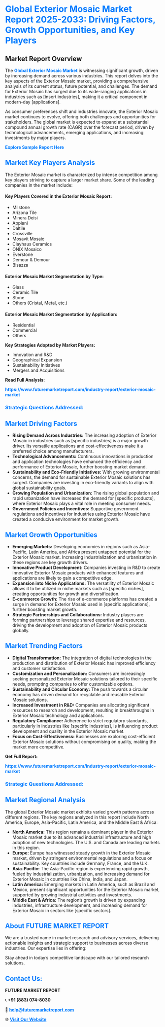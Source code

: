 <h1 style="color: #007BFF;">Global Exterior Mosaic Market Report 2025-2033: Driving Factors, Growth Opportunities, and Key Players</h1>

<section id="overview">
<h2>Market Report Overview</h2>
<p>The <a href="https://www.futuremarketreport.com/industry-report/exterior-mosaic-market" style="color: #007BFF; text-decoration: none;"><strong>Global Exterior Mosaic Market</strong></a> is witnessing significant growth, driven by increasing demand across various industries. This report delves into the key aspects of the Exterior Mosaic market, providing a comprehensive analysis of its current status, future potential, and challenges. The demand for Exterior Mosaic has surged due to its wide-ranging applications in industries such as [insert industries], making it a critical component in modern-day [applications].</p>
<p>As consumer preferences shift and industries innovate, the Exterior Mosaic market continues to evolve, offering both challenges and opportunities for stakeholders. The global market is expected to expand at a substantial compound annual growth rate (CAGR) over the forecast period, driven by technological advancements, emerging applications, and increasing investments by major players.</p>
</section>

<section id="overview">
<p><a href="https://www.futuremarketreport.com/request-sample/reportId=98299" style="color: #007BFF; text-decoration: none;"><strong>Explore Sample Report Here</strong></a></p>
</section>

<section id="key-players">
<h2 style="color: #007BFF;">Market Key Players Analysis</h2>
<p>The Exterior Mosaic market is characterized by intense competition among key players striving to capture a larger market share. Some of the leading companies in the market include:</p>
<h4>Key Players Covered in the Exterior Mosaic Report:</h4>
<ul><li>Milstone</li><li>Arizona Tile</li><li>Minera Deisi</li><li>Appiani</li><li>Daltile</li><li>Crossville</li><li>Mosavit Mosaic</li><li>Clayhaus Ceramics</li><li>ONIX Mosaico</li><li>Everstone</li><li>Demour &amp; Demour</li><li>Bisazza</li></ul>
<h4>Exterior Mosaic Market Segmentation by Type:</h4>
<ul><li>Glass</li><li>Ceramic Tile</li><li>Stone</li><li>Others (Cristal, Metal, etc.)</li></ul>

<h4>Exterior Mosaic Market Segmentation by Application:</h4>
<ul><li>Residential</li><li>Commercial</li><li>Others</li></ul>
<p><strong>Key Strategies Adopted by Market Players:</strong></p>
<ul>
<li>Innovation and R&D</li>
<li>Geographical Expansion</li>
<li>Sustainability Initiatives</li>
<li>Mergers and Acquisitions</li>
</ul>
</section>

<section>
<p><strong>Read Full Analysis: </strong></p><a href="https://www.futuremarketreport.com/industry-report/exterior-mosaic-market" style="color: #007BFF; text-decoration: none;"><strong>https://www.futuremarketreport.com/industry-report/exterior-mosaic-market</strong></a>
<h3 style="color: #007BFF;">Strategic Questions Addressed:</h3>
</section>

<section id="driving-factors">
<h2 style="color: #007BFF;">Market Driving Factors</h2>
<ul>
<li><strong>Rising Demand Across Industries:</strong> The increasing adoption of Exterior Mosaic in industries such as [specific industries] is a major growth driver. Its versatile applications and cost-effectiveness make it a preferred choice among manufacturers.</li>
<li><strong>Technological Advancements:</strong> Continuous innovations in production and application technologies have enhanced the efficiency and performance of Exterior Mosaic, further boosting market demand.</li>
<li><strong>Sustainability and Eco-Friendly Initiatives:</strong> With growing environmental concerns, the demand for sustainable Exterior Mosaic solutions has surged. Companies are investing in eco-friendly variants to align with global sustainability goals.</li>
<li><strong>Growing Population and Urbanization:</strong> The rising global population and rapid urbanization have increased the demand for [specific products], where Exterior Mosaic plays a vital role in meeting consumer needs.</li>
<li><strong>Government Policies and Incentives:</strong> Supportive government regulations and incentives for industries using Exterior Mosaic have created a conducive environment for market growth.</li>
</ul>
</section>

<section id="growth-opportunities">
<h2 style="color: #007BFF;">Market Growth Opportunities</h2>
<ul>
<li><strong>Emerging Markets:</strong> Developing economies in regions such as Asia-Pacific, Latin America, and Africa present untapped potential for the Exterior Mosaic market. Increasing industrialization and urbanization in these regions are key growth drivers.</li>
<li><strong>Innovative Product Development:</strong> Companies investing in R&D to create innovative Exterior Mosaic products with enhanced features and applications are likely to gain a competitive edge.</li>
<li><strong>Expansion into Niche Applications:</strong> The versatility of Exterior Mosaic allows it to be utilized in niche markets such as [specific niches], creating opportunities for growth and diversification.</li>
<li><strong>E-commerce Growth:</strong> The rise of e-commerce platforms has created a surge in demand for Exterior Mosaic used in [specific applications], further boosting market growth.</li>
<li><strong>Strategic Partnerships and Collaborations:</strong> Industry players are forming partnerships to leverage shared expertise and resources, driving the development and adoption of Exterior Mosaic products globally.</li>
</ul>
</section>

<section id="trending-factors">
<h2 style="color: #007BFF;">Market Trending Factors</h2>
<ul>
<li><strong>Digital Transformation:</strong> The integration of digital technologies in the production and distribution of Exterior Mosaic has improved efficiency and customer satisfaction.</li>
<li><strong>Customization and Personalization:</strong> Consumers are increasingly seeking personalized Exterior Mosaic solutions tailored to their specific needs, prompting companies to offer customizable options.</li>
<li><strong>Sustainability and Circular Economy:</strong> The push towards a circular economy has driven demand for recyclable and reusable Exterior Mosaic solutions.</li>
<li><strong>Increased Investment in R&D:</strong> Companies are allocating significant resources to research and development, resulting in breakthroughs in Exterior Mosaic technology and applications.</li>
<li><strong>Regulatory Compliance:</strong> Adherence to strict regulatory standards, particularly in industries like [specific industries], is influencing product development and quality in the Exterior Mosaic market.</li>
<li><strong>Focus on Cost-Effectiveness:</strong> Businesses are exploring cost-efficient Exterior Mosaic solutions without compromising on quality, making the market more competitive.</li>
</ul>
</section>

<section>
<p><strong>Get Full Report: </strong></p><a href="https://www.futuremarketreport.com/industry-report/exterior-mosaic-market" style="color: #007BFF; text-decoration: none;"><strong>https://www.futuremarketreport.com/industry-report/exterior-mosaic-market</strong></a>
<h3 style="color: #007BFF;">Strategic Questions Addressed:</h3>
</section>


<section id="regional-analysis">
<h2 style="color: #007BFF;">Market Regional Analysis</h2>
<p>The global Exterior Mosaic market exhibits varied growth patterns across different regions. The key regions analyzed in this report include North America, Europe, Asia-Pacific, Latin America, and the Middle East & Africa:</p>
<ul>
<li><strong>North America:</strong> This region remains a dominant player in the Exterior Mosaic market due to its advanced industrial infrastructure and high adoption of new technologies. The U.S. and Canada are leading markets in this region.</li>
<li><strong>Europe:</strong> Europe has witnessed steady growth in the Exterior Mosaic market, driven by stringent environmental regulations and a focus on sustainability. Key countries include Germany, France, and the U.K.</li>
<li><strong>Asia-Pacific:</strong> The Asia-Pacific region is experiencing rapid growth, fueled by industrialization, urbanization, and increasing demand for Exterior Mosaic in countries like China, India, and Japan.</li>
<li><strong>Latin America:</strong> Emerging markets in Latin America, such as Brazil and Mexico, present significant opportunities for the Exterior Mosaic market, supported by growing industrial activities and investments.</li>
<li><strong>Middle East & Africa:</strong> The region’s growth is driven by expanding industries, infrastructure development, and increasing demand for Exterior Mosaic in sectors like [specific sectors].</li>
</ul>
</section>

<footer>
<h2 style="color: #007BFF;">About FUTURE MARKET REPORT</h2>
<p>We are a trusted name in market research and advisory services, delivering actionable insights and strategic support to businesses across diverse industries. Our expertise lies in offering:</p>

<p>Stay ahead in today’s competitive landscape with our tailored research solutions.</p>

<h2 style="color: #007BFF;">Contact Us:</h2>
<p><strong>FUTURE MARKET REPORT</strong></p>
<p>📞 <strong>+91 (883) 074-8030</strong></p>
<p>📧 <strong><a href="mailto:help@futuremarketreport.com" style="color: #007BFF;">help@futuremarketreport.com</a></strong></p>
<p>🌐 <strong><a href="https://www.futuremarketreport.com/" style="color: #007BFF;">Visit Our Website</a></strong></p>
</footer>